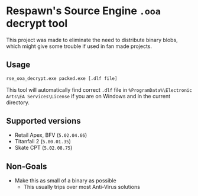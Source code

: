 # Respawn's Source Engine `.ooa` decrypt tool

This project was made to eliminate the need to distribute binary blobs, which might give some trouble if used in fan made projects.

## Usage

```bash
rse_ooa_decrypt.exe packed.exe [.dlf file]
```

This tool will automatically find correct `.dlf` file in `%ProgramData%\Electronic Arts\EA Services\License` if you are on Windows and in the current directory.

## Supported versions

 * Retail Apex, BFV (`5.02.04.66`)
 * Titanfall 2 (`5.00.01.35`)
 * Skate CPT (`5.02.08.75`)


## Non-Goals

 * Make this as small of a binary as possible
   * This usually trips over most Anti-Virus solutions